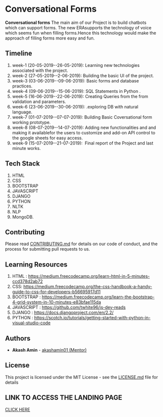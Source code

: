 # Conversational Forms

**Conversational forms** The main aim of our Project is to build chatbots which can support forms. The new ERAsupports the technology of voice which seems fun when filling forms.Hence this technology would make the approach of filling forms more easy and fun. 

## Timeline 
1. week-1 (20-05-2019--26-05-2019): ​Learning new technologies associated with the project. 
2. week-2 (27-05-2019--2-06-2019): ​Building the basic UI of the project.
3. week-3 (03-06-2019--09-06-2019): ​Basic forms and database practices.
4. week-4 (09-06-2019--15-06-2019): ​SQL Statements in Python .
5. week-5 (16-06-2019--22-06-2019): ​Creating Queries from the from validation and parameters. 
6. week-6 (23-06-2019--30-06-2019): ​.exploring DB with natural language.
7. week-7 (01-07-2019--07-07-2019): ​Building Basic Coversational form working prototype.
8. week-8 (08-07-2019--14-07-2019): Adding new functionalities and and making it availablefor the users to customize and add-on API control to the google sheets for easy access. 
9. week-9 (15-07-2019--21-07-2019): ​ Final report of the Project and last minute works. 
 

## Tech Stack
1. HTML
2. CSS
3. BOOTSTRAP
4. JAVASCRIPT
5. DJANGO 
6. PYTHON
7. NLTK
8. NLP 
9. MongoDB. 
## Contributing

Please read [CONTRIBUTING.md](https://github.com/oss2019/SOI-19-docs/blob/master/Contribution-Guidelines.md) for details on our code of conduct, and the process for submitting pull requests to us.

## Learning Resources
1. HTML : https://medium.freecodecamp.org/learn-html-in-5-minutes-ccd378d2ab72
2. CSS: https://medium.freecodecamp.org/the-css-handbook-a-handy-guide-to-css-for-developers-b56695917d11
3. BOOTSTRAP : https://medium.freecodecamp.org/learn-the-bootstrap-4-grid-system-in-10-minutes-e83bfae115da
4. JAVASCRIPT : https://github.com/twhite96/js-dev-reads
5. DJANGO : https://docs.djangoproject.com/en/2.2/
6. PYTHON : https://scotch.io/tutorials/getting-started-with-python-in-visual-studio-code

## Authors

* **Akash Amin** - [akashamin01 (Mentor)](https://github.com/akashamin01)

## License

This project is licensed under the MIT License - see the [LICENSE.md](https://github.com/oss2019/conversational-forms/blob/master/LICENSE) file for details

## LINK TO ACCESS THE LANDING PAGE

[CLICK HERE](https://oss2019.github.io/conversational-forms/)
